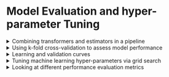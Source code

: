 
# Model Evaluation and hyper-parameter Tuning

<details markdown="block">
<summary> Combining transformers and estimators in a pipeline </summary>

## Combining transformers and estimators in a pipeline

In the previous notes where we discussed [sklearn pipelines](https://github.com/isa-ulisboa/greends-pml/blob/main/docs/T3_missing_data_categorical_scaling.md), the pipeline was created with `Pipeline`. There is, however an alternative that makes the code shorter is to use `make_pipeline` [see sklearn documentation](https://scikit-learn.org/stable/modules/generated/sklearn.pipeline.make_pipeline.html). This is a shorthand for the `Pipeline constructor`; it does not require, and does not permit, naming the estimators. Instead, their names will be set to the lowercase of their types automatically. The following piece of code shows how to create a pipeline that scales the attributes and applies a logistic regression.

  ```
  pipe_lr = make_pipeline(StandardScaler(),
                          LogisticRegression())
  ```

The pipeline is then typically used in the following manner over train and test sets:

  ```
  pipe_lr.fit(X_train, y_train)
  y_pred = pipe_lr.predict(X_test)
  train_accuracy = pipe_lr.score(X_train, y_train) # accuracy estimate over the same data used for training
  test_accuracy = pipe_lr.score(X_test, y_test) # accuracy estimate over an independent test set
  ```
---

</details>

<details markdown="block">
<summary> Using k-fold cross-validation to assess model performance </summary>

## Using k-fold cross-validation to assess model performance

The approach described above leads  in general to overfitting towards the train data set, and a bad performance over new examples. To prevent this, two diferent approaches can be followed

### The holdout method

<img src="https://github.com/isa-ulisboa/greends-pml/blob/main/docs/holdout_method_fig62.png" alt="Alt Text" width="500" >

### Cross-validation

<img src="https://github.com/isa-ulisboa/greends-pml/blob/main/docs/kfold_validation_fig_63.png" alt="Alt Text" width="500" >

In `sklearn`, cross-validation can easily be applied with [`cross_val_score`](https://scikit-learn.org/stable/modules/generated/sklearn.model_selection.cross_val_score.html). Then, we can replace  `pipe_lr.fit(X_train, y_train)` in the script above by something like

  ```
  scores = cross_val_score(estimator=pipe_lr, # estimator with fit method
                             X=X_train,
                             y=y_train,
                             cv=10, # number of folds
                             n_jobs=1) # numbers of processors used (-1 for all processors)
  ```

that returns an array of scores of the estimator for each run of the cross validation. The parameter `cv` can be used to indicate which cross validation scheme should be used. It could take for instance one of the following: 

- [KFold](https://scikit-learn.org/stable/modules/cross_validation.html#k-fold): divides all the samples in groups of samples, called folds. This is equivalent to just use, e.g., `cv=10`.
- [GroupKFold](https://scikit-learn.org/stable/modules/cross_validation.html#stratified-group-k-fold): this a variation of k-fold which ensures that the same group is not represented in both testing and training sets
- [StratifiedKFold](https://scikit-learn.org/stable/modules/cross_validation.html#stratified-k-fold): this is a variation of k-fold which returns stratified folds: each set contains approximately the same percentage of samples of each target class as the complete set.
- [StratifiedGroupKFold](https://scikit-learn.org/stable/modules/cross_validation.html#stratified-group-k-fold): The idea is to try to preserve the distribution of classes in each split while keeping each group within a single split.

For instance, the following code stratifies folds by the target class `y`. So, if for instance there are 100 examples of class 0 and 10 examples of class 1, then all folds get 20 examples from class 0 and 2 examples for class 1 (since `n_splits=5`).

  ```
  # model
  clf = DecisionTreeClassifier(max_depth=10)
  # cv strategy 
  skf = StratifiedKFold(n_splits=5)
  # fit and predict over the validation set
  results = cross_val_score(clf, X_train, y_train, cv=skf)
  ```

**Script** to read italian wine regions data from the UCI repository, and applies stratified croass validation to predict the region from the wine attributes: (https://github.com/isa-ulisboa/greends-pml/blob/main/notebooks/cross_val_score_stratifiedkfold.ipynb)

---

</details>

<details markdown="block">
<summary> Learning and validation curves </summary>


## Learning and validation curves

A [learning curve](https://scikit-learn.org/stable/modules/generated/sklearn.model_selection.learning_curve.html#sklearn.model_selection.learning_curve) shows cross-validated training and test scores for different training set sizes.

A [validation curve](https://scikit-learn.org/stable/modules/generated/sklearn.model_selection.validation_curve.html#sklearn.model_selection.validation_curve) determine training and test scores for varying parameter values. This is equivalent to grid search (see below) for a single parameter.

**Script** to read italian wine region data and create learning curve for a given classifier: (https://github.com/isa-ulisboa/greends-pml/blob/main/notebooks/learning_curve.ipynb)

---

</details>

<details markdown="block">
<summary>Tuning machine learning hyper-parameters via grid search </summary>

## Tuning machine learning hyper-parameters via grid search

One of the most critical steps in machine learning is tuning hyper-parameters of the model, e.g. `max_depth` for a decision tree. It is possible and recommended to search the hyper-parameter space for the best cross validation score. See [sklearn grid search section](https://scikit-learn.org/stable/modules/grid_search.html#grid-search).

A search consists of:
- an estimator: regressor or classifier such as `sklearn.tree.DecisionTreeClassifier()`;
- a parameter space such as `param_grid = [{'max_depth': [4,5,6,7]}]`;
- a method for searching or sampling candidates, such as `GridSearchCV` or `RandomizedSearchCV`;
- a cross-validation scheme such as `StratifiedKFold`; and
- a score function such as the defaults `sklearn.metrics.accuracy_score` for classification and `sklearn.metrics.r2_score` for regression.

The main methods are:
- [GridSearchCV](https://scikit-learn.org/stable/modules/generated/sklearn.model_selection.GridSearchCV.html#gridsearchcv) that performs an exhaustive search over specified parameter values for an estimator;
- [RandomizedSearchCV](https://scikit-learn.org/stable/modules/generated/sklearn.model_selection.RandomizedSearchCV.html#sklearn.model_selection.RandomizedSearchCV). In contrast to `GridSearchCV`, not all parameter values are tried out, but rather a fixed number of parameter settings is sampled from the specified distributions.
- Scikit-learn also provides the `HalvingGridSearchCV` and `HalvingRandomSearchCV` estimators that can be used to search a parameter space using successive halving.

**Script** to apply a randomized search over a random forest classifier for the Iris data set: (https://github.com/isa-ulisboa/greends-pml/blob/main/notebooks/iris_randomizedsearchCV.ipynb)

---

</details>

<details markdown="block">
<summary>Looking at different performance evaluation metrics</summary>

## Looking at different performance evaluation metrics

### Confusion matrix

The confusion matrix, also called error matrix, is a very useful tool to evaluate the precision of a classifier.

To compute the error matrix for a classifier ${\bf f_{\bf w}}({\bf x})$ trained with a given training set of examples, the steps are the following.

1. Consider a test set of examples $({\bf x}, y)$ that were not used for training;

2. Predict the labels $\hat{y}={\bf f_{\bf w}}({\bf x})$ for all examples in the test set;

3. Compare the predicted labels $\hat{y}$ with the true labels $y$ and create a two-way table where the rows represent the actual labels $y$  and the columns represent the predicted labels $\hat{y}$.

The following code illustrated how to compute a confusion matrix for a classification task with two classes, labeled 0 and 1, and plot the result with `matplotlib`. The matrix compares the true labels of the examples `y_true` with the labels predicted by the classifier `y_pred`:

<details markdown="block">
<summary>Script to compute confusion matrix given actual and predicted values</summary>

  ```
  from sklearn.metrics import confusion_matrix, ConfusionMatrixDisplay
  import numpy as np
  import matplotlib.pyplot as plt
  
  # Data
  y_true = np.array([0, 1, 0, 1, 1, 0, 1, 0, 0, 1])
  y_pred = np.array([0, 1, 1, 1, 0, 0, 1, 0, 1, 1])
  
  # Plot confusion matrix
  ConfusionMatrixDisplay.from_predictions(
      y_true, 
      y_pred, 
      display_labels=['Zero', 'One'],
      cmap='Blues',
      colorbar=True
  )
  plt.title('Confusion Matrix')  # Optional title
  plt.tight_layout()
  plt.show()
  ```

</details>

### Accuracy metrics derived from the confusion matrix

In general, if there are $n$ different label values, the error matrix is $n \times n$. For simplicity, let's just consider the $2 \times 2$ error matrix, where correct predictions are called TP or TN, and the errors FP or FN.

|           | Predicted Positive | Predicted Negative |
|-----------|--------------------|--------------------|
| Actual Positive | TP=True Positive     | FN=False Negative    |
| Actual Negative | FP=False Positive| TN=True Negative|

<details markdown="block">
<summary>Metrics are computed from the error matrix</summary>

1. Classification **accuracy**.

$${\rm accuracy}=\frac{{\rm TP}+{\rm TN}}{{\rm TP}+{\rm FN}+{\rm FP}+{\rm TN}}.$$

If the number of actual positive examples (TP+FN) is very different from the number of negative examples (FP+TN), the largest number is going to dominate the result. For instance, is 5% of some area is burned, but the classifier just labels all pixels as non-burned, the classification accuracy will be 95%.

For that example, the error matrix will look something that the following one.


|           | Predicted Burned | Predicted Non burned |
|-----------|--------------------|--------------------|
| Actual Burned | TP=0   | FN=50    |
| Actual Non burned | FP=0| TN=9050|

---

2. **Precision**, focused on predicted positives

$${\rm precision}=\frac{{\rm TP}}{{\rm TP}+{\rm FP}}.$$

This metric focusses only on the positive examples. For the burned area example above, the precision is not defined since no predictions are positive. Consider this other example, where one aims af finding greenhouses in a certain region.


|           | Predicted Greenhouse | Predicted Other |
|-----------|--------------------|--------------------|
| Actual Greenhouse | TP=80   | FN=20    |
| Actual Other  | FP=10| TN=9090|

In that case, precision is $80/(80+10) \approx 89\%$, while overall classification accuracy is $91.7\%$.

Precision is the complement of **commission error**:

$${\rm CE}=\frac{{\rm FP}}{{\rm TP}+{\rm FP}}.$$

---

3. **Recall**, focused on actual positives, and also called **sensitivity** or **true positive rate (TPR)**

$${\rm recall}=\frac{{\rm TP}}{{\rm TP}+{\rm FN}}.$$

The denominator here is the total number of actual positives. This is an interesting metric if we are focused on having a very low error on missing an actual positive (a typical example is missing a tumor in medecine).

For the burned area example, the classifier has the worst possible outcome since it misses all actual positives, and therefore its ${\rm recall}=0\%$. However, a similarly arbitrary classifier that would just predict the *positive* label for all examples would have a perfect ${\rm recall}=100\%$. For the greenhouse example, we have ${\rm recall}=80\%$.

Recall is the complement of **omission error**:

$${\rm OE}=\frac{{\rm FN}}{{\rm TP}+{\rm FN}}.$$

For instance, one wants the *sensitivity* of a disease test to be high to ensure that sick people are detected.

---

4. **Specificity**, is focused on actual negatives, and is also called **true negative rate (TNR)**

$${\rm specificity}=\frac{{\rm TN}}{{\rm TN}+{\rm FP}}.$$

For instance, one wants the *specificity* of a disease test to be high to prevent healthy people from being labeled as sick.

---

5. **F1 score**, which averages equally *precision* and *recall*

$${\rm F1~score}= 2 \times \frac{{\rm precision} \times {\rm recall}}{{\rm precision} + {\rm recall}}=\frac{{\rm 2\\, TP}}{{\rm 2\\, TP}+{\rm FP}+{\rm FN}}.$$

This is also known as the **Dice coefficient**. For the burned area example ${\rm F1~score}=0$ since in fact the F1 score is the *harmonic mean* of precision and recall. This metric still does not take into consideration true negatives (TN) and is criticized for giving the same importance to precision and recall.

---

</details>

### The classification report 

`sklearn` offers a function that outputs a *classification report* that includes precision, recall and F1 score, for both possible labelings of the examples:

  ```
  from sklearn.metrics import classification_report
  import numpy as np
  # Actual labels
  y_true = np.array([0, 1, 0, 1, 1, 0, 1, 0, 0, 1, 0, 0, 0])
  # Predicted labels
  y_pred = np.array([0, 1, 1, 1, 0, 0, 1, 0, 1, 1, 0, 1, 0])
  # Compute confusion matrix
  report = classification_report(y_true, y_pred)
  print(report)
  ```

</details>

